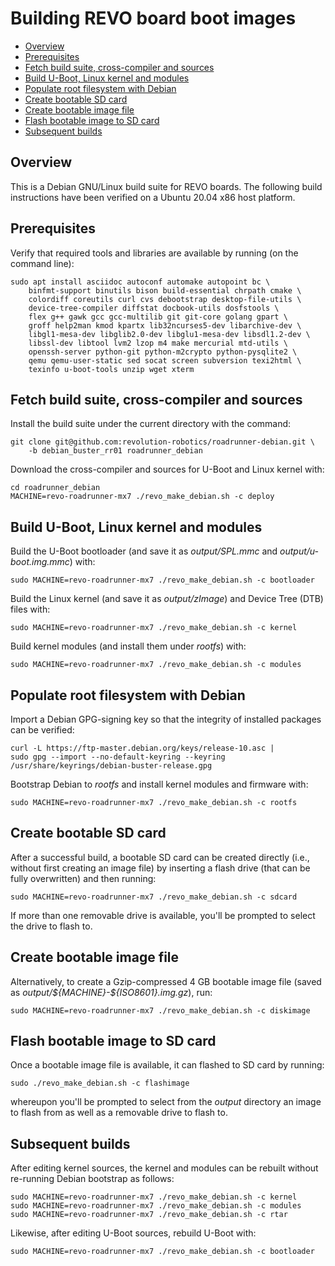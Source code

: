 # Building REVO board boot images

- [Overview](#overview)
- [Prerequisites](#prerequisites)
- [Fetch build suite, cross-compiler and sources](#fetch-build-suite-cross-compiler-and-sources)
- [Build U-Boot, Linux kernel and modules](#build-u-boot-linux-kernel-and-modules)
- [Populate root filesystem with Debian](#populate-root-filesystem-with-debian)
- [Create bootable SD card](#create-bootable-sd-card)
- [Create bootable image file](#create-bootable-image-file)
- [Flash bootable image to SD card](#flash-bootable-image-to-sd-card)
- [Subsequent builds](#subsequent-builds)

## Overview
This is a Debian GNU/Linux build suite for REVO boards.
The following build instructions have been verified on a Ubuntu 20.04 x86 host platform.

## Prerequisites
Verify that required tools and libraries are available by running (on the command line):
```shell
sudo apt install asciidoc autoconf automake autopoint bc \
    binfmt-support binutils bison build-essential chrpath cmake \
    colordiff coreutils curl cvs debootstrap desktop-file-utils \
    device-tree-compiler diffstat docbook-utils dosfstools \
    flex g++ gawk gcc gcc-multilib git git-core golang gpart \
    groff help2man kmod kpartx lib32ncurses5-dev libarchive-dev \
    libgl1-mesa-dev libglib2.0-dev libglu1-mesa-dev libsdl1.2-dev \
    libssl-dev libtool lvm2 lzop m4 make mercurial mtd-utils \
    openssh-server python-git python-m2crypto python-pysqlite2 \
    qemu qemu-user-static sed socat screen subversion texi2html \
    texinfo u-boot-tools unzip wget xterm
```

## Fetch build suite, cross-compiler and sources
Install the build suite under the current directory with the command:

```shell
git clone git@github.com:revolution-robotics/roadrunner-debian.git \
    -b debian_buster_rr01 roadrunner_debian
```

Download the cross-compiler and sources for U-Boot and Linux kernel with:

```shell
cd roadrunner_debian
MACHINE=revo-roadrunner-mx7 ./revo_make_debian.sh -c deploy
```

## Build U-Boot, Linux kernel and modules
Build the U-Boot bootloader (and save it as _output/SPL.mmc_ and
_output/u-boot.img.mmc_) with:


```shell
sudo MACHINE=revo-roadrunner-mx7 ./revo_make_debian.sh -c bootloader
```

Build the Linux kernel (and save it as _output/zImage_) and Device
Tree (DTB) files with:

```shell
sudo MACHINE=revo-roadrunner-mx7 ./revo_make_debian.sh -c kernel
```

Build kernel modules (and install them under _rootfs_) with:

```shell
sudo MACHINE=revo-roadrunner-mx7 ./revo_make_debian.sh -c modules
```

## Populate root filesystem with Debian
Import a Debian GPG-signing key so that the integrity of installed packages
can be verified:

```shell
curl -L https://ftp-master.debian.org/keys/release-10.asc |
sudo gpg --import --no-default-keyring --keyring /usr/share/keyrings/debian-buster-release.gpg
```

Bootstrap Debian to _rootfs_ and install kernel modules and firmware with:

```shell
sudo MACHINE=revo-roadrunner-mx7 ./revo_make_debian.sh -c rootfs
```

## Create bootable SD card
After a successful build, a bootable SD card can be created directly
(i.e., without first creating an image file) by inserting a flash
drive (that can be fully overwritten) and then running:

```shell
sudo MACHINE=revo-roadrunner-mx7 ./revo_make_debian.sh -c sdcard
```

If more than one removable drive is available, you'll be prompted to
select the drive to flash to.

## Create bootable image file
Alternatively, to create a Gzip-compressed 4 GB bootable
image file (saved as _output/\${MACHINE}-\${ISO8601}.img.gz_), run:

```shell
sudo MACHINE=revo-roadrunner-mx7 ./revo_make_debian.sh -c diskimage
```

## Flash bootable image to SD card
Once a bootable image file is available, it can flashed to SD card by running:

```shell
sudo ./revo_make_debian.sh -c flashimage
```

whereupon you'll be prompted to select from the _output_ directory an
image to flash from as well as a removable drive to flash to.

## Subsequent builds
After editing kernel sources, the kernel and modules can be rebuilt
without re-running Debian bootstrap as follows:

```shell
sudo MACHINE=revo-roadrunner-mx7 ./revo_make_debian.sh -c kernel
sudo MACHINE=revo-roadrunner-mx7 ./revo_make_debian.sh -c modules
sudo MACHINE=revo-roadrunner-mx7 ./revo_make_debian.sh -c rtar
```

Likewise, after editing U-Boot sources, rebuild U-Boot with:

```shell
sudo MACHINE=revo-roadrunner-mx7 ./revo_make_debian.sh -c bootloader
```
